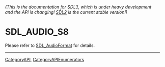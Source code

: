 ###### (This is the documentation for SDL3, which is under heavy development and the API is changing! [SDL2](https://wiki.libsdl.org/SDL2/) is the current stable version!)
# SDL_AUDIO_S8

Please refer to [SDL_AudioFormat](SDL_AudioFormat) for details.

----
[CategoryAPI](CategoryAPI), [CategoryAPIEnumerators](CategoryAPIEnumerators)

